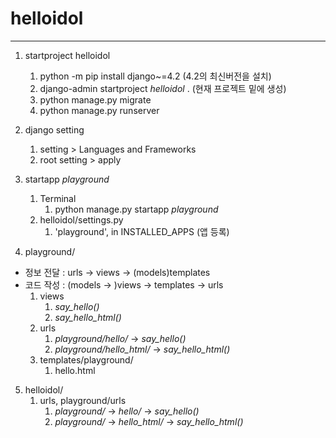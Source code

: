 # helloidol

---

1. startproject helloidol
    1. python -m pip install django~=4.2 (4.2의 최신버전을 설치)
    2. django-admin startproject _helloidol_ . (현재 프로젝트 밑에 생성)
    3. python manage.py migrate
    4. python manage.py runserver


2. django setting
   1. setting > Languages and Frameworks
   2. root setting > apply


3. startapp _playground_
   1. Terminal
      1. python manage.py startapp _playground_
   2. helloidol/settings.py
      1. 'playground', in INSTALLED_APPS (앱 등록)


4. playground/
- 정보 전달 : urls -> views -> (models)templates
- 코드 작성 : (models -> )views -> templates -> urls
  1. views
     1. _say_hello()_
     2. _say_hello_html()_
  2. urls
     1. _playground/hello/_ -> _say_hello()_
     2. _playground/hello_html/_ -> _say_hello_html()_
  3. templates/playground/
     1. hello.html

5. helloidol/
   1. urls, playground/urls
      1. _playground/_ -> _hello/_ -> _say_hello()_
      2. _playground/_ -> _hello_html/_ -> _say_hello_html()_